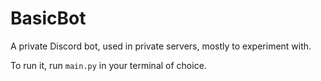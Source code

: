 # BasicBot

A private Discord bot, used in private servers, mostly to experiment with.

To run it, run `main.py` in your terminal of choice.